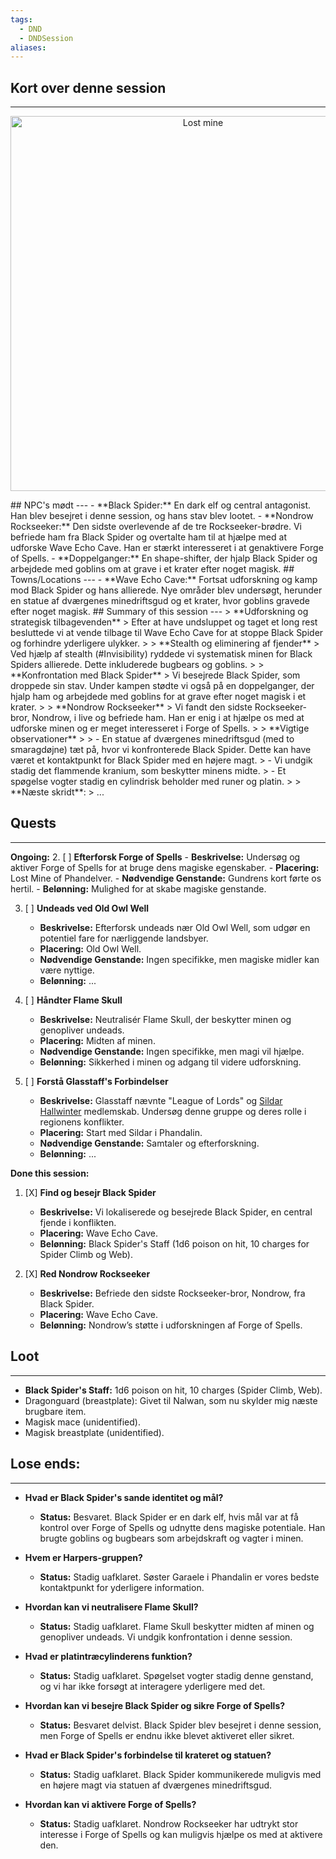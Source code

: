 ```yaml
---
tags:
  - DND
  - DNDSession
aliases:
---
```

## Kort over denne session
---

<p align="center">
<img src="https://static.wikia.nocookie.net/forgottenrealms/images/8/81/WaveEcho.png/revision/latest?cb=20191022161931" alt="Lost mine" width="600"/>
</p>
## NPC's mødt
---
- **Black Spider:** En dark elf og central antagonist. Han blev besejret i denne session, og hans stav blev lootet.
- **Nondrow Rockseeker:** Den sidste overlevende af de tre Rockseeker-brødre. Vi befriede ham fra Black Spider og overtalte ham til at hjælpe med at udforske Wave Echo Cave. Han er stærkt interesseret i at genaktivere Forge of Spells.
- **Doppelganger:** En shape-shifter, der hjalp Black Spider og arbejdede med goblins om at grave i et krater efter noget magisk.
## Towns/Locations
---
- **Wave Echo Cave:** Fortsat udforskning og kamp mod Black Spider og hans allierede. Nye områder blev undersøgt, herunder en statue af dværgenes minedriftsgud og et krater, hvor goblins gravede efter noget magisk.
## Summary of this session
---
> **Udforskning og strategisk tilbagevenden**  
> Efter at have undsluppet og taget et long rest besluttede vi at vende tilbage til Wave Echo Cave for at stoppe Black Spider og forhindre yderligere ulykker.
> 
> **Stealth og eliminering af fjender**  
> Ved hjælp af stealth (#Invisibility) ryddede vi systematisk minen for Black Spiders allierede. Dette inkluderede bugbears og goblins.
> 
> **Konfrontation med Black Spider**  
> Vi besejrede Black Spider, som droppede sin stav. Under kampen stødte vi også på en doppelganger, der hjalp ham og arbejdede med goblins for at grave efter noget magisk i et krater.
> 
> **Nondrow Rockseeker**  
> Vi fandt den sidste Rockseeker-bror, Nondrow, i live og befriede ham. Han er enig i at hjælpe os med at udforske minen og er meget interesseret i Forge of Spells.
> 
> **Vigtige observationer**
> 
> - En statue af dværgenes minedriftsgud (med to smaragdøjne) tæt på, hvor vi konfronterede Black Spider. Dette kan have været et kontaktpunkt for Black Spider med en højere magt.
> - Vi undgik stadig det flammende kranium, som beskytter minens midte.
> - Et spøgelse vogter stadig en cylindrisk beholder med runer og platin.
> 
> **Næste skridt**:
> ...


## Quests 
---
**Ongoing:**
2. [ ] **Efterforsk Forge of Spells**
	- **Beskrivelse:** Undersøg og aktiver Forge of Spells for at bruge dens magiske egenskaber.
	- **Placering:** Lost Mine of Phandelver.
	- **Nødvendige Genstande:** Gundrens kort førte os hertil.
	- **Belønning:** Mulighed for at skabe magiske genstande.

3. [ ] **Undeads ved Old Owl Well**
	- **Beskrivelse:** Efterforsk undeads nær Old Owl Well, som udgør en potentiel fare for nærliggende landsbyer.
	- **Placering:** Old Owl Well.
	- **Nødvendige Genstande:** Ingen specifikke, men magiske midler kan være nyttige.
	- **Belønning:** ...

4. [ ] **Håndter Flame Skull**
	- **Beskrivelse:** Neutralisér Flame Skull, der beskytter minen og genopliver undeads.
	- **Placering:** Midten af minen.
	- **Nødvendige Genstande:** Ingen specifikke, men magi vil hjælpe.
	- **Belønning:** Sikkerhed i minen og adgang til videre udforskning.

5. [ ] **Forstå Glasstaff's Forbindelser**
	- **Beskrivelse:** Glasstaff nævnte "League of Lords" og [Sildar Hallwinter](../World/Sword-Coast/NPCs/Sildar%20Hallwinter.md) medlemskab. Undersøg denne gruppe og deres rolle i regionens konflikter.
	- **Placering:** Start med Sildar i Phandalin.
	- **Nødvendige Genstande:** Samtaler og efterforskning.
	- **Belønning:** ...
	
 **Done this session:**
1. [X] **Find og besejr Black Spider**
	- **Beskrivelse:** Vi lokaliserede og besejrede Black Spider, en central fjende i konflikten.
	- **Placering:** Wave Echo Cave.
	- **Belønning:** Black Spider's Staff (1d6 poison on hit, 10 charges for Spider Climb og Web).

2. [X] **Red Nondrow Rockseeker**
	- **Beskrivelse:** Befriede den sidste Rockseeker-bror, Nondrow, fra Black Spider.
	- **Placering:** Wave Echo Cave.
	- **Belønning:** Nondrow’s støtte i udforskningen af Forge of Spells.

## Loot
---
- **Black Spider's Staff:** 1d6 poison on hit, 10 charges (Spider Climb, Web).
- Dragonguard (breastplate): Givet til Nalwan, som nu skylder mig næste brugbare item.
- Magisk mace (unidentified).
- Magisk breastplate (unidentified).

## Lose ends:
---
- **Hvad er Black Spider's sande identitet og mål?**
    - **Status:** Besvaret. Black Spider er en dark elf, hvis mål var at få kontrol over Forge of Spells og udnytte dens magiske potentiale. Han brugte goblins og bugbears som arbejdskraft og vagter i minen.

- **Hvem er Harpers-gruppen?**
    - **Status:** Stadig uafklaret. Søster Garaele i Phandalin er vores bedste kontaktpunkt for yderligere information.

- **Hvordan kan vi neutralisere Flame Skull?**
    - **Status:** Stadig uafklaret. Flame Skull beskytter midten af minen og genopliver undeads. Vi undgik konfrontation i denne session.

- **Hvad er platintræcylinderens funktion?**
    - **Status:** Stadig uafklaret. Spøgelset vogter stadig denne genstand, og vi har ikke forsøgt at interagere yderligere med det.

- **Hvordan kan vi besejre Black Spider og sikre Forge of Spells?**
    - **Status:** Besvaret delvist. Black Spider blev besejret i denne session, men Forge of Spells er endnu ikke blevet aktiveret eller sikret.

- **Hvad er Black Spider's forbindelse til krateret og statuen?**
    - **Status:** Stadig uafklaret. Black Spider kommunikerede muligvis med en højere magt via statuen af dværgenes minedriftsgud.

- **Hvordan kan vi aktivere Forge of Spells?**
    - **Status:** Stadig uafklaret. Nondrow Rockseeker har udtrykt stor interesse i Forge of Spells og kan muligvis hjælpe os med at aktivere den.
